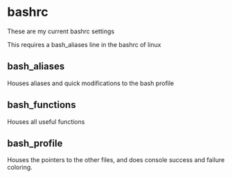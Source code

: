 # bashrc
These are my current bashrc settings

This requires a bash_aliases line in the bashrc of linux

## bash_aliases
Houses aliases and quick modifications to the bash profile

## bash_functions
Houses all useful functions

## bash_profile
Houses the pointers to the other files, and does console success and failure coloring.
